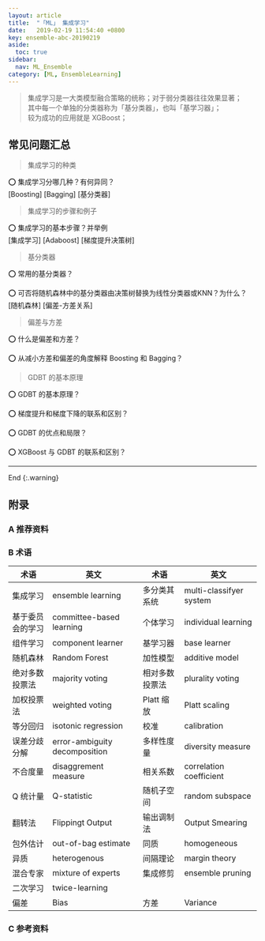 ```yaml
---
layout: article
title:  "「ML」 集成学习"
date:   2019-02-19 11:54:40 +0800
key: ensemble-abc-20190219
aside:
  toc: true
sidebar:
  nav: ML_Ensemble
category: [ML, EnsembleLearning]
---
```


>集成学习是一大类模型融合策略的统称；对于弱分类器往往效果显著；    
其中每一个单独的分类器称为「基分类器」，也叫「基学习器」；    
较为成功的应用就是 XGBoost；     


## 常见问题汇总
>集成学习的种类  

:o: 集成学习分哪几种？有何异同？  
[Boosting] [Bagging] [基分类器]  

>集成学习的步骤和例子  

:o: 集成学习的基本步骤？并举例  
[集成学习] [Adaboost] [梯度提升决策树]  

>基分类器  

:o: 常用的基分类器？  

:o: 可否将随机森林中的基分类器由决策树替换为线性分类器或KNN？为什么？  
[随机森林] [偏差-方差关系]   

>偏差与方差  


:o: 什么是偏差和方差？  

:o: 从减小方差和偏差的角度解释 Boosting 和 Bagging？  

>GDBT 的基本原理  

:o: GDBT 的基本原理？  

:o: 梯度提升和梯度下降的联系和区别？  

:o: GDBT 的优点和局限？  

:o: XGBoost 与 GDBT 的联系和区别？  


-------------------  
 End
{:.warning}  

## 附录

### A 推荐资料

### B 术语

| 术语 | 英文 | 术语 | 英文 |
| --- | --- | --- | --- |
| 集成学习  | ensemble learning | 多分类其系统 | multi-classifyer system |
|基于委员会的学习 | committee-based learning | 个体学习 | individual learning |
| 组件学习 | component learner| 基学习器 | base learner |
| 随机森林 | Random Forest | 加性模型 | additive model |
| 绝对多数投票法 | majority voting | 相对多数投票法 | plurality voting |
|  加权投票法 | weighted voting | Platt 缩放 | Platt scaling |
| 等分回归 | isotonic regression | 校准 | calibration |
| 误差分歧分解 | error-ambiguity decomposition | 多样性度量 | diversity measure |
| 不合度量 | disaggrement measure | 相关系数 | correlation coefficient |
| Q 统计量 | Q-statistic | 随机子空间 | random subspace |
| 翻转法 | Flippingt Output | 输出调制法 | Output Smearing |
|包外估计 | out-of-bag estimate | 同质 | homogeneous |
| 异质 | heterogenous | 间隔理论 | margin theory |
| 混合专家 | mixture of experts | 集成修剪 | ensemble pruning |
| 二次学习 | twice-learning |  
| 偏差 | Bias | 方差 | Variance |



### C 参考资料
[^1]: 诸葛越. 百面机器学习[M]. 北京:人民邮电出版社. 2018.   

[^2]: 周志华. 机器学习[M]. 北京:清华大学出版社, 2016.   
